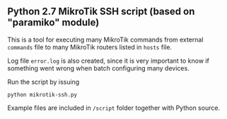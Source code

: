 ## Python 2.7 MikroTik SSH script (based on "paramiko" module)

This is a tool for executing many MikroTik commands from external `commands` file to many MikroTik routers listed in `hosts` file. 

Log file `error.log` is also created, since it is very important to know if something went wrong when batch configuring many devices.

Run the script by issuing
```
python mikrotik-ssh.py
```

Example files are included in `/script` folder together with Python source.

